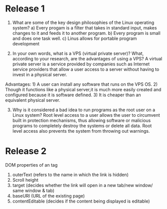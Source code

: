 # Release 1
1. What are some of the key design philosophies of the Linux operating system?
    a) Every progam is a filter that takes in standard input, makes changes to it and feeds it to another program.
    b) Every program is small and does one task well.
    c) Linus allows for portable program development


2. In your own words, what is a VPS (virtual private server)? What, according to your research, are the advantages of using a VPS?
    A virtual private server is a service provided by companies such as Internet service providers that allow a user access to a server without having to invest in a physical server.

Advantages: 
    1) A user can install any software that runs on the VPS OS. 
    2) Though it functions like a physical server,it is much more easily created and configured because it is software defined. 
    3) It is cheaper than an equivalent physical server. 


3. Why is it considered a bad idea to run programs as the root user on a Linux system?
    Root level access to a user allows the user to circumvent built in protection mechanisms, thus allowing software or malicious programs to completely destroy the systems or delete all data. Root level access also prevents the system from throwing out warnings.



# Release 2
DOM properties of an <a> tag

1. outerText (refers to the name in which the link is hidden)
2. Scroll height
3. target (decides whether the link will open in a new tab/new window/ same window & tab) 
4. baseURI (URL of the existing page)
5. contentEditable (decides if the content being displayed is editable)
